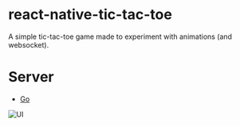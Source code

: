 # react-native-tic-tac-toe

A simple tic-tac-toe game made to experiment with animations (and websocket).

# Server

- [Go](https://github.com/morintd/tic-tac-toe-go)

![UI](https://github.com/morintd/react-native-animations/blob/main/tictactoern/react-native-tic-tac-toe.gif)